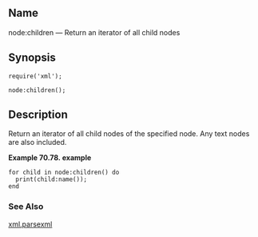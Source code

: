 <a name="lua.ref.xml.node_children"></a>
## Name

node:children — Return an iterator of all child nodes

<a name="idp19420768"></a>
## Synopsis

`require('xml');`

`node:children();`

<a name="idp19423728"></a>
## Description

Return an iterator of all child nodes of the specified node. Any text nodes are also included.

<a name="lua.ref.xml.node_children.example"></a>

**Example 70.78. example**

```
for child in node:children() do
  print(child:name());
end
```

<a name="idp19427632"></a>
### See Also

[xml.parsexml](lua.ref.xml.parsexml.php "xml.parsexml")
